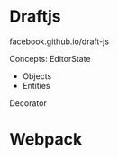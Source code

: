 # Draftjs  
facebook.github.io/draft-js

Concepts:
EditorState
  - Objects
  - Entities

Decorator


# Webpack


